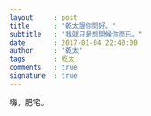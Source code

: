 ```yaml
---
layout     : post
title      : "乾太跟你問好。"
subtitle   : "我就只是想問候你而已。"
date       : 2017-01-04 22:40:00
author     : "乾太"
tags       : 乾太
comments   : true
signature  : true
---
```


嗨，肥宅。